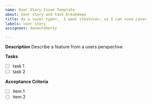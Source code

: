 ```yaml
---
name: User Story Issue Template
about: User story and task breakdown
title: As a <user type>,  I want <feature>, so I can <use case>
labels: user story
assignees: donanroherty

---
```


**Description**
Describe a feature from a users perspective

**Tasks**
- [ ] task 1
- [ ] task 2

**Acceptance Criteria**
- [ ] item 1
- [ ]  item 2
